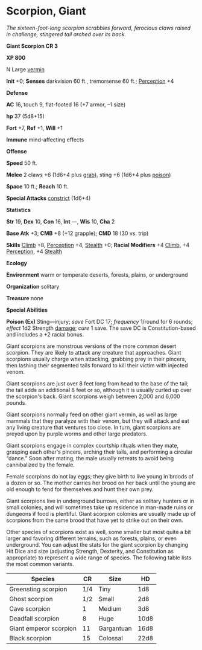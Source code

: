 # Scorpion, Giant

_The sixteen-foot-long scorpion scrabbles forward, ferocious claws raised in challenge, stingered tail arched over its back._

**Giant Scorpion CR 3**

**XP 800**

N Large [vermin](creatureTypes.md#_vermin)

**Init** +0; **Senses** darkvision 60 ft., tremorsense 60 ft.; [Perception](../skills/perception.md#_perception) +4

**Defense**

**AC** 16, touch 9, flat-footed 16 (+7 armor, –1 size)

**hp** 37 (5d8+15)

**Fort** +7, **Ref** +1, **Will** +1

**Immune** mind-affecting effects

**Offense**

**Speed** 50 ft.

**Melee** 2 claws +6 (1d6+4 plus [grab](universalMonsterRules.md#_grab)), sting +6 (1d6+4 plus [poison](universalMonsterRules.md#_poison))

**Space** 10 ft.; **Reach** 10 ft.

**Special Attacks** [constrict](universalMonsterRules.md#_constrict) (1d6+4)

**Statistics**

**Str** 19, **Dex** 10, **Con** 16, **Int** —, **Wis** 10, **Cha** 2

**Base Atk** +3; **CMB** +8 (+12 grapple); **CMD** 18 (30 vs. trip)

**Skills** [Climb](../skills/climb.md#_climb) +8, [Perception](../skills/perception.md#_perception) +4, [Stealth](../skills/stealth.md#_stealth) +0; **Racial Modifiers** +4 [Climb](../skills/climb.md#_climb), +4 [Perception](../skills/perception.md#_perception), +4 [Stealth](../skills/stealth.md#_stealth)

**Ecology**

**Environment** warm or temperate deserts, forests, plains, or underground

**Organization** solitary

**Treasure** none

**Special Abilities**

**Poison (Ex)** Sting—injury; _save_ Fort DC 17; _frequency_ 1/round for 6 rounds; _effect_ 1d2 Strength [damage](universalMonsterRules.md#_ability-damage-and-drain); _cure_ 1 save. The save DC is Constitution-based and includes a +2 racial bonus.

Giant scorpions are monstrous versions of the more common desert scorpion. They are likely to attack any creature that approaches. Giant scorpions usually charge when attacking, grabbing prey in their pincers, then lashing their segmented tails forward to kill their victim with injected venom.

Giant scorpions are just over 8 feet long from head to the base of the tail; the tail adds an additional 8 feet or so, although it is usually curled up over the scorpion's back. Giant scorpions weigh between 2,000 and 6,000 pounds.

Giant scorpions normally feed on other giant vermin, as well as large mammals that they paralyze with their venom, but they will attack and eat any living creature that ventures too close. In turn, giant scorpions are preyed upon by purple worms and other large predators.

Giant scorpions engage in complex courtship rituals when they mate, grasping each other's pincers, arching their tails, and performing a circular “dance.” Soon after mating, the male usually retreats to avoid being cannibalized by the female.

Female scorpions do not lay eggs; they give birth to live young in broods of a dozen or so. The mother carries her brood on her back until the young are old enough to fend for themselves and hunt their own prey.

Giant scorpions live in underground burrows, either as solitary hunters or in small colonies, and will sometimes take up residence in man-made ruins or dungeons if food is plentiful. Giant scorpion colonies are usually made up of scorpions from the same brood that have yet to strike out on their own.

Other species of scorpions exist as well, some smaller but most quite a bit larger and favoring different terrains, such as forests, plains, or even underground. You can adjust the stats for the giant scorpion by changing Hit Dice and size (adjusting Strength, Dexterity, and Constitution as appropriate) to represent a wide range of species. The following table lists the most common variants.

| Species | CR | Size | HD |
| --- | --- | --- | --- |
| Greensting scorpion | 1/4 | Tiny | 1d8 |
| Ghost scorpion | 1/2 | Small | 2d8 |
| Cave scorpion | 1 | Medium | 3d8 |
| Deadfall scorpion | 8 | Huge | 10d8 |
| Giant emperor scorpion | 11 | Gargantuan | 16d8 |
| Black scorpion | 15 | Colossal | 22d8 |

